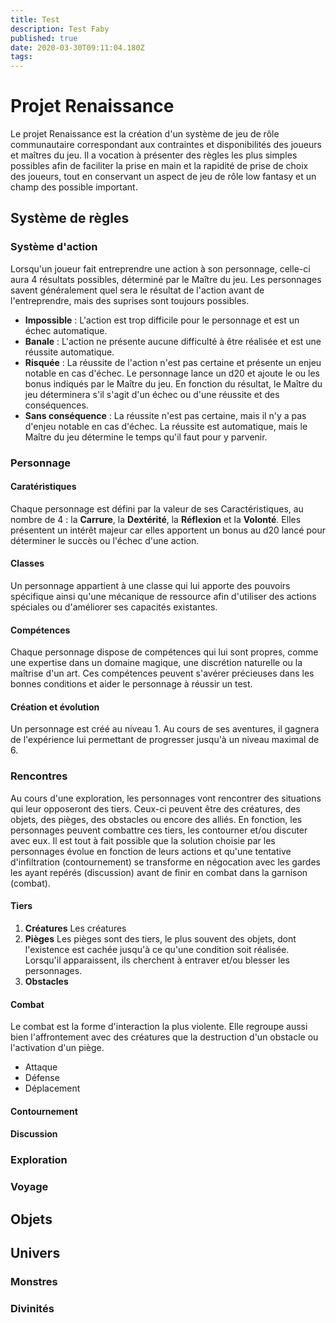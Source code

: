 ```yaml
---
title: Test
description: Test Faby
published: true
date: 2020-03-30T09:11:04.180Z
tags: 
---
```


# Projet Renaissance
Le projet Renaissance est la création d'un système de jeu de rôle communautaire correspondant aux contraintes et disponibilités des joueurs et maîtres du jeu. Il a vocation à présenter des règles les plus simples possibles afin de faciliter la prise en main et la rapidité de prise de choix des joueurs, tout en conservant un aspect de jeu de rôle low fantasy et un champ des possible important.

## Système de règles
### Système d'action
Lorsqu'un joueur fait entreprendre une action à son personnage, celle-ci aura 4 résultats possibles, déterminé par le Maître du jeu. Les personnages savent généralement quel sera le résultat de l'action avant de l'entreprendre, mais des suprises sont toujours possibles.
- **Impossible** : L'action est trop difficile pour le personnage et est un échec automatique.
- **Banale** : L'action ne présente aucune difficulté à être réalisée et est une réussite automatique.
- **Risquée** : La réussite de l'action n'est pas certaine et présente un enjeu notable en cas d'échec. Le personnage lance un d20 et ajoute le ou les bonus indiqués par le Maître du jeu. En fonction du résultat, le Maître du jeu déterminera s'il s'agit d'un échec ou d'une réussite et des conséquences.
- **Sans conséquence** : La réussite n'est pas certaine, mais il n'y a pas d'enjeu notable en cas d'échec. La réussite est automatique, mais le Maître du jeu détermine le temps qu'il faut pour y parvenir.
### Personnage
#### Caratéristiques
Chaque personnage est défini par la valeur de ses Caractéristiques, au nombre de 4 : la **Carrure**, la **Dextérité**, la **Réflexion** et la **Volonté**. Elles présentent un intérêt majeur car elles apportent un bonus au d20 lancé pour déterminer le succès ou l'échec d'une action.
#### Classes
Un personnage appartient à une classe qui lui apporte des pouvoirs spécifique ainsi qu'une mécanique de ressource afin d'utiliser des actions spéciales ou d'améliorer ses capacités existantes.
#### Compétences
Chaque personnage dispose de compétences qui lui sont propres, comme une expertise dans un domaine magique, une discrétion naturelle ou la maîtrise d'un art. Ces compétences peuvent s'avérer précieuses dans les bonnes conditions et aider le personnage à réussir un test.
#### Création et évolution
Un personnage est créé au niveau 1. Au cours de ses aventures, il gagnera de l'expérience lui permettant de progresser jusqu'à un niveau maximal de 6. 
### Rencontres
Au cours d'une exploration, les personnages vont rencontrer des situations qui leur opposeront des tiers. Ceux-ci peuvent être des créatures, des objets, des pièges, des obstacles ou encore des alliés. En fonction, les personnages peuvent combattre ces tiers, les contourner et/ou discuter avec eux. Il est tout à fait possible que la solution choisie par les personnages évolue en fonction de leurs actions et qu'une tentative d'infiltration (contournement) se transforme en négocation avec les gardes les ayant repérés (discussion) avant de finir en combat dans la garnison (combat).
#### Tiers
1. **Créatures**
Les créatures 
2. **Pièges**
Les pièges sont des tiers, le plus souvent des objets, dont l'existence est cachée jusqu'à ce qu'une condition soit réalisée. Lorsqu'il apparaissent, ils cherchent à entraver et/ou blesser les personnages.
3. **Obstacles**
#### Combat
Le combat est la forme d'interaction la plus violente. Elle regroupe aussi bien l'affrontement avec des créatures que la destruction d'un obstacle ou l'activation d'un piège.
  - Attaque
  - Défense
  - Déplacement
#### Contournement
#### Discussion
### Exploration
### Voyage

## Objets

## Univers
### Monstres
### Divinités


